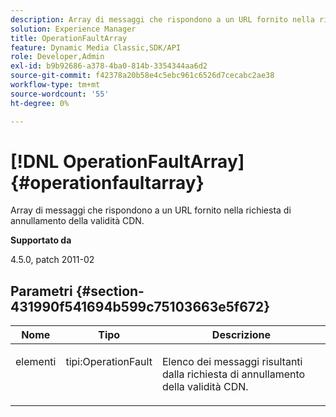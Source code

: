 ```yaml
---
description: Array di messaggi che rispondono a un URL fornito nella richiesta di annullamento della validità CDN.
solution: Experience Manager
title: OperationFaultArray
feature: Dynamic Media Classic,SDK/API
role: Developer,Admin
exl-id: b9b92686-a378-4ba0-814b-3354344aa6d2
source-git-commit: f42378a20b58e4c5ebc961c6526d7cecabc2ae38
workflow-type: tm+mt
source-wordcount: '55'
ht-degree: 0%

---
```


# [!DNL OperationFaultArray]{#operationfaultarray}

Array di messaggi che rispondono a un URL fornito nella richiesta di annullamento della validità CDN.

**Supportato da**

4.5.0, patch 2011-02

## Parametri {#section-431990f541694b599c75103663e5f672}

<table id="table_C8AEAC1759E144499557ECEBDAF740B9"> 
 <thead> 
  <tr> 
   <th class="entry"> Nome <b></b> </th> 
   <th class="entry"> Tipo <b></b> </th> 
   <th class="entry"> Descrizione <b></b> </th> 
  </tr> 
 </thead>
 <tbody> 
  <tr valign="top"> 
   <td> <p> <span class="codeph"> <span class="varname"> elementi</span> </span> </p> </td> 
   <td> <p> <span class="codeph"> tipi:OperationFault</span> </p> </td> 
   <td> <p> Elenco dei messaggi risultanti dalla richiesta di annullamento della validità CDN. </p> </td> 
  </tr> 
 </tbody> 
</table>
